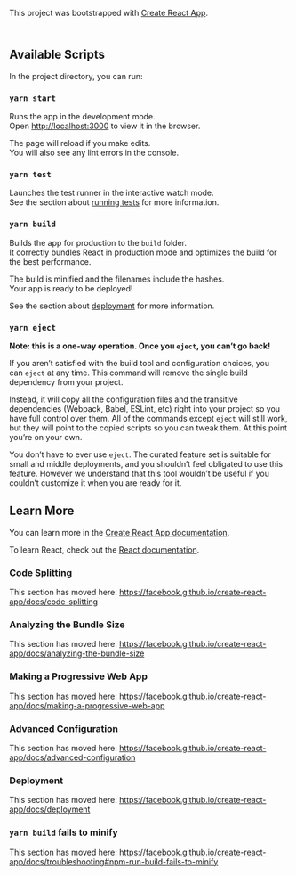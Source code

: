 

<p>This project was bootstrapped with&nbsp;<a href="https://github.com/facebook/create-react-app">Create React App</a>.</p>
<h2><a id="user-content-available-scripts" class="anchor" href="https://github.com/TylerPottsDev/weather-react#available-scripts" aria-hidden="true"></a><br />Available Scripts</h2>
<p>In the project directory, you can run:</p>
<h3><a id="user-content-yarn-start" class="anchor" href="https://github.com/TylerPottsDev/weather-react#yarn-start" aria-hidden="true"></a><code>yarn start</code></h3>
<p>Runs the app in the development mode.<br />Open&nbsp;<a href="http://localhost:3000/" rel="nofollow">http://localhost:3000</a>&nbsp;to view it in the browser.</p>
<p>The page will reload if you make edits.<br />You will also see any lint errors in the console.</p>
<h3><a id="user-content-yarn-test" class="anchor" href="https://github.com/TylerPottsDev/weather-react#yarn-test" aria-hidden="true"></a><code>yarn test</code></h3>
<p>Launches the test runner in the interactive watch mode.<br />See the section about&nbsp;<a href="https://facebook.github.io/create-react-app/docs/running-tests" rel="nofollow">running tests</a>&nbsp;for more information.</p>
<h3><a id="user-content-yarn-build" class="anchor" href="https://github.com/TylerPottsDev/weather-react#yarn-build" aria-hidden="true"></a><code>yarn build</code></h3>
<p>Builds the app for production to the&nbsp;<code>build</code>&nbsp;folder.<br />It correctly bundles React in production mode and optimizes the build for the best performance.</p>
<p>The build is minified and the filenames include the hashes.<br />Your app is ready to be deployed!</p>
<p>See the section about&nbsp;<a href="https://facebook.github.io/create-react-app/docs/deployment" rel="nofollow">deployment</a>&nbsp;for more information.</p>
<h3><a id="user-content-yarn-eject" class="anchor" href="https://github.com/TylerPottsDev/weather-react#yarn-eject" aria-hidden="true"></a><code>yarn eject</code></h3>
<p><strong>Note: this is a one-way operation. Once you&nbsp;<code>eject</code>, you can&rsquo;t go back!</strong></p>
<p>If you aren&rsquo;t satisfied with the build tool and configuration choices, you can&nbsp;<code>eject</code>&nbsp;at any time. This command will remove the single build dependency from your project.</p>
<p>Instead, it will copy all the configuration files and the transitive dependencies (Webpack, Babel, ESLint, etc) right into your project so you have full control over them. All of the commands except&nbsp;<code>eject</code>&nbsp;will still work, but they will point to the copied scripts so you can tweak them. At this point you&rsquo;re on your own.</p>
<p>You don&rsquo;t have to ever use&nbsp;<code>eject</code>. The curated feature set is suitable for small and middle deployments, and you shouldn&rsquo;t feel obligated to use this feature. However we understand that this tool wouldn&rsquo;t be useful if you couldn&rsquo;t customize it when you are ready for it.</p>
<h2><a id="user-content-learn-more" class="anchor" href="https://github.com/TylerPottsDev/weather-react#learn-more" aria-hidden="true"></a>Learn More</h2>
<p>You can learn more in the&nbsp;<a href="https://facebook.github.io/create-react-app/docs/getting-started" rel="nofollow">Create React App documentation</a>.</p>
<p>To learn React, check out the&nbsp;<a href="https://reactjs.org/" rel="nofollow">React documentation</a>.</p>
<h3><a id="user-content-code-splitting" class="anchor" href="https://github.com/TylerPottsDev/weather-react#code-splitting" aria-hidden="true"></a>Code Splitting</h3>
<p>This section has moved here:&nbsp;<a href="https://facebook.github.io/create-react-app/docs/code-splitting" rel="nofollow">https://facebook.github.io/create-react-app/docs/code-splitting</a></p>
<h3><a id="user-content-analyzing-the-bundle-size" class="anchor" href="https://github.com/TylerPottsDev/weather-react#analyzing-the-bundle-size" aria-hidden="true"></a>Analyzing the Bundle Size</h3>
<p>This section has moved here:&nbsp;<a href="https://facebook.github.io/create-react-app/docs/analyzing-the-bundle-size" rel="nofollow">https://facebook.github.io/create-react-app/docs/analyzing-the-bundle-size</a></p>
<h3><a id="user-content-making-a-progressive-web-app" class="anchor" href="https://github.com/TylerPottsDev/weather-react#making-a-progressive-web-app" aria-hidden="true"></a>Making a Progressive Web App</h3>
<p>This section has moved here:&nbsp;<a href="https://facebook.github.io/create-react-app/docs/making-a-progressive-web-app" rel="nofollow">https://facebook.github.io/create-react-app/docs/making-a-progressive-web-app</a></p>
<h3><a id="user-content-advanced-configuration" class="anchor" href="https://github.com/TylerPottsDev/weather-react#advanced-configuration" aria-hidden="true"></a>Advanced Configuration</h3>
<p>This section has moved here:&nbsp;<a href="https://facebook.github.io/create-react-app/docs/advanced-configuration" rel="nofollow">https://facebook.github.io/create-react-app/docs/advanced-configuration</a></p>
<h3><a id="user-content-deployment" class="anchor" href="https://github.com/TylerPottsDev/weather-react#deployment" aria-hidden="true"></a>Deployment</h3>
<p>This section has moved here:&nbsp;<a href="https://facebook.github.io/create-react-app/docs/deployment" rel="nofollow">https://facebook.github.io/create-react-app/docs/deployment</a></p>
<h3><a id="user-content-yarn-build-fails-to-minify" class="anchor" href="https://github.com/TylerPottsDev/weather-react#yarn-build-fails-to-minify" aria-hidden="true"></a><code>yarn build</code>&nbsp;fails to minify</h3>
<p>This section has moved here:&nbsp;<a href="https://facebook.github.io/create-react-app/docs/troubleshooting#npm-run-build-fails-to-minify" rel="nofollow">https://facebook.github.io/create-react-app/docs/troubleshooting#npm-run-build-fails-to-minify</a></p>
